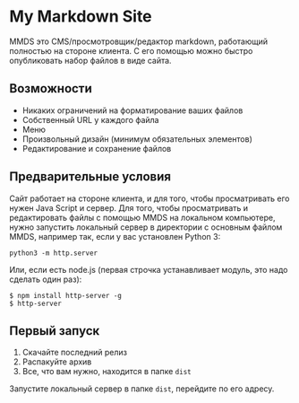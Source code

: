 My Markdown Site
================

MMDS это CMS/просмотровщик/редактор markdown, работающий полностью на 
стороне клиента. С его помощью можно быстро опубликовать набор файлов
в виде сайта. 


Возможности
-----------
* Никаких ограничений на форматирование ваших файлов
* Собственный URL  у каждого файла
* Меню
* Произвольный дизайн (минимум обязательных элементов)
* Редактирование и сохранение файлов

Предварительные условия
-----------------------
Сайт работает на стороне клиента, и для того, чтобы просматривать
его нужен Java Script и сервер. Для того, чтобы просматривать и редактировать
файлы с помощью MMDS на локальном компьютере, нужно запустить локальный 
сервер в директории с основным файлом MMDS, например так, если у вас установлен
Python 3:

```
python3 -m http.server
```

Или, если есть node.js (первая строчка устанавливает модуль, это надо сделать один раз):

```
$ npm install http-server -g 
$ http-server
```

Первый запуск
--------------
1. Скачайте последний релиз
1. Распакуйте архив
1. Все, что вам нужно, находится в папке `dist`

Запустите локальный сервер в папке `dist`, перейдите по его адресу. 


